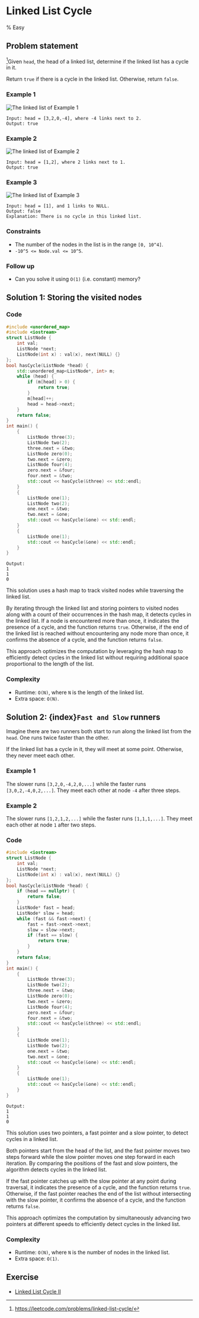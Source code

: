 # Linked List Cycle
% Easy
## Problem statement

[^url]Given `head`, the head of a linked list, determine if the linked list has a cycle in it.

Return `true` if there is a cycle in the linked list. Otherwise, return `false`.

[^url]: https://leetcode.com/problems/linked-list-cycle/

### Example 1
![The linked list of Example 1](141_circularlinkedlist.png)
```text
Input: head = [3,2,0,-4], where -4 links next to 2.
Output: true
```

### Example 2
![The linked list of Example 2](141_circularlinkedlist_test2.png)
```text
Input: head = [1,2], where 2 links next to 1.
Output: true
```

### Example 3
![The linked list of Example 3](141_circularlinkedlist_test3.png)
```text
Input: head = [1], and 1 links to NULL.
Output: false
Explanation: There is no cycle in this linked list.
``` 

### Constraints

* The number of the nodes in the list is in the range `[0, 10^4]`.
* `-10^5 <= Node.val <= 10^5`.
 

### Follow up
* Can you solve it using `O(1)` (i.e. constant) memory?

## Solution 1: Storing the visited nodes

### Code
```cpp
#include <unordered_map>
#include <iostream>
struct ListNode {
    int val;
    ListNode *next;
    ListNode(int x) : val(x), next(NULL) {}
};
bool hasCycle(ListNode *head) {
    std::unordered_map<ListNode*, int> m;
    while (head) {
        if (m[head] > 0) {
            return true;
        }
        m[head]++;
        head = head->next;
    }
    return false;
}
int main() {
    {
        ListNode three(3);
        ListNode two(2);
        three.next = &two;
        ListNode zero(0);
        two.next = &zero;
        ListNode four(4);
        zero.next = &four;
        four.next = &two;
        std::cout << hasCycle(&three) << std::endl;
    }
    {
        ListNode one(1);
        ListNode two(2);
        one.next = &two;
        two.next = &one;
        std::cout << hasCycle(&one) << std::endl;
    }
    {
        ListNode one(1);
        std::cout << hasCycle(&one) << std::endl;
    }
}
```
```text
Output:
1
1
0
```

This solution uses a hash map to track visited nodes while traversing the linked list. 

By iterating through the linked list and storing pointers to visited nodes along with a count of their occurrences in the hash map, it detects cycles in the linked list. If a node is encountered more than once, it indicates the presence of a cycle, and the function returns `true`. Otherwise, if the end of the linked list is reached without encountering any node more than once, it confirms the absence of a cycle, and the function returns `false`. 

This approach optimizes the computation by leveraging the hash map to efficiently detect cycles in the linked list without requiring additional space proportional to the length of the list.

### Complexity

* Runtime: `O(N)`, where `N` is the length of the linked list.
* Extra space: `O(N)`.

## Solution 2: {index}`Fast and Slow` runners
Imagine there are two runners both start to run along the linked list from the `head`. One runs twice faster than the other. 

If the linked list has a cycle in it, they will meet at some point. Otherwise, they never meet each other.

### Example 1
The slower runs `[3,2,0,-4,2,0,...]` while the faster runs `[3,0,2,-4,0,2,...]`. They meet each other at node `-4` after three steps.

### Example 2
The slower runs `[1,2,1,2,...]` while the faster runs `[1,1,1,...]`. They meet each other at node `1` after two steps.

### Code
```cpp
#include <iostream>
struct ListNode {
    int val;
    ListNode *next;
    ListNode(int x) : val(x), next(NULL) {}
};
bool hasCycle(ListNode *head) {
    if (head == nullptr) {
        return false;
    }
    ListNode* fast = head;
    ListNode* slow = head;    
    while (fast && fast->next) {
        fast = fast->next->next;
        slow = slow->next;
        if (fast == slow) {
            return true;
        }
    }
    return false;
}
int main() {
    {
        ListNode three(3);
        ListNode two(2);
        three.next = &two;
        ListNode zero(0);
        two.next = &zero;
        ListNode four(4);
        zero.next = &four;
        four.next = &two;
        std::cout << hasCycle(&three) << std::endl;
    }
    {
        ListNode one(1);
        ListNode two(2);
        one.next = &two;
        two.next = &one;
        std::cout << hasCycle(&one) << std::endl;
    }
    {
        ListNode one(1);
        std::cout << hasCycle(&one) << std::endl;
    }
}
```
```text
Output:
1
1
0
```

This solution uses two pointers, a fast pointer and a slow pointer, to detect cycles in a linked list. 

Both pointers start from the head of the list, and the fast pointer moves two steps forward while the slow pointer moves one step forward in each iteration. By comparing the positions of the fast and slow pointers, the algorithm detects cycles in the linked list. 

If the fast pointer catches up with the slow pointer at any point during traversal, it indicates the presence of a cycle, and the function returns `true`. Otherwise, if the fast pointer reaches the end of the list without intersecting with the slow pointer, it confirms the absence of a cycle, and the function returns `false`. 

This approach optimizes the computation by simultaneously advancing two pointers at different speeds to efficiently detect cycles in the linked list.

### Complexity

* Runtime: `O(N)`, where `N` is the number of nodes in the linked list.
* Extra space: `O(1)`.

## Exercise
- [Linked List Cycle II](https://leetcode.com/problems/linked-list-cycle-ii/)
